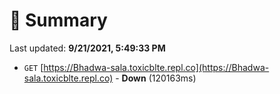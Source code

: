 # 📖 Summary
Last updated: **9/21/2021, 5:49:33 PM**

- `GET` [https://Bhadwa-sala.toxicblte.repl.co](https://Bhadwa-sala.toxicblte.repl.co) - **Down** (120163ms)
